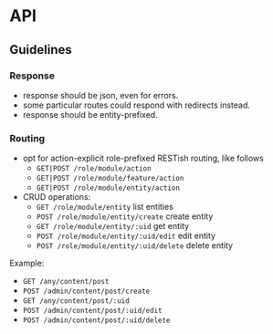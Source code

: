 # API

## Guidelines

### Response

- response should be json, even for errors.
- some particular routes could respond with redirects instead.
- response should be entity-prefixed.

### Routing

- opt for action-explicit role-prefixed RESTish routing, like follows
  - `GET|POST /role/module/action`
  - `GET|POST /role/module/feature/action`
  - `GET|POST /role/module/entity/action`
- CRUD operations:
  - `GET /role/module/entity` list entities
  - `POST /role/module/entity/create` create entity
  - `GET /role/module/entity/:uid` get entity
  - `POST /role/module/entity/:uid/edit` edit entity
  - `POST /role/module/entity/:uid/delete` delete entity

Example:

- `GET /any/content/post`
- `POST /admin/content/post/create`
- `GET /any/content/post/:uid`
- `POST /admin/content/post/:uid/edit`
- `POST /admin/content/post/:uid/delete`
